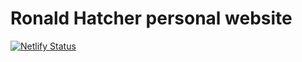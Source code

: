 # Ronald Hatcher personal website

[![Netlify Status](https://api.netlify.com/api/v1/badges/4c029a72-6df0-457c-ae58-ad4acbd0f46a/deploy-status)](https://app.netlify.com/sites/ronald-hatcher/deploys)
